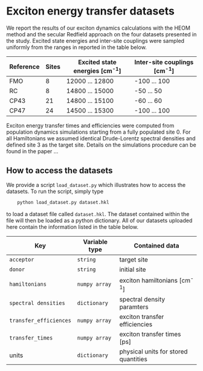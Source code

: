 
# Exciton energy transfer datasets

We report the results of our exciton dynamics calculations with the HEOM method and the secular Redfield approach on the four datasets presented in the study. Excited state energies and inter-site couplings were sampled uniformly from the ranges in reported in the table below.


| Reference | Sites | Excited state energies [cm<sup>-1</sup>] | Inter-site couplings [cm<sup>-1</sup>] | 
| --------- | ----- | ---------------------------------------- | -------------------------------------- |  
| FMO       |    8  |      12000 ... 12800                     |   -100 ... 100                         | 
| RC        |    8  |      14800 ... 15000                     |    -50 ... 50                          | 
| CP43      |   21  |      14800 ... 15100                     |    -60 ... 60                          | 
| CP47      |   24  |      14500 ... 15300                     |   -100 ... 100                         | 


Exciton energy transfer times and efficiencies were computed from population dynamics simulations starting from a fully populated site 0. For all Hamiltonians we assumed identical Drude-Lorentz spectral densities and defined site 3 as the target site. Details on the simulations procedure can be found in the paper ...

## How to access the datasets

We provide a script `load_dataset.py` which illustrates how to access the datasets. To run the script, simply type 
```bash
	python load_dataset.py dataset.hkl
```
to load a dataset file called `dataset.hkl`. The dataset contained within the file will then be loaded as a python dictionary. All of our datasets uploaded here contain the information listed in the table below.

| Key                    | Variable type | Contained data                         | 
| ---------------------- | ------------- | -------------------------------------- |
| `acceptor`             | `string`      | target site                            | 
| `donor`                | `string`      | initial site                           | 
| `hamiltonians`         | `numpy array` | exciton hamiltonians [cm<sup>-1</sup>] | 
| `spectral densities`   | `dictionary`  | spectral density paramters             |
| `transfer_efficiences` | `numpy array` | exciton transfer efficiencies          |  
| `transfer_times`       | `numpy array` | exciton transfer times [ps]            |
|  units                 | `dictionary`  | physical units for stored quantities   | 

